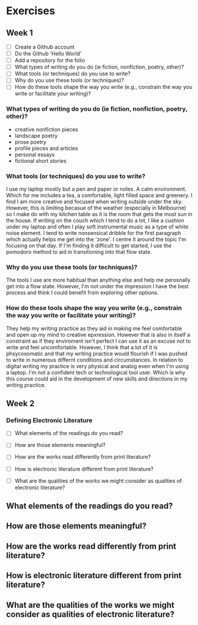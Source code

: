# Exercises 

## Week 1 

- [ ] Create a Github account 
- [ ] Do the Github 'Hello World' 
- [ ] Add a repository for the folio
- [ ] What types of writing do you do (ie fiction, nonfiction, poetry, other)? 
- [ ] What tools (or techniques) do you use to write? 
- [ ] Why do you use these tools (or techniques)?
- [ ] How do these tools shape the way you write (e.g., constrain the way you write or facilitate your writing)? 

### What types of writing do you do (ie fiction, nonfiction, poetry, other)?

- creative nonfiction pieces 
- landscape poetry 
- prose poetry 
- profile pieces and articles
- personal essays 
- fictional short stories 

### What tools (or techniques) do you use to write? 
I use my laptop mostly but a pen and paper or notes. A calm environment. Which for me includes a tea, a comfortable, light filled space and greenery. I find I am more creative and focused when writing outside under the sky. However, this is limiting becasue of the weather (especially in Melbourne) so I make do with my kitchen table as it is the room that gets the most sun in the house. If writing on the couch which I tend to do a lot, I like a cushion under my laptop and often I play soft instrumental music as a type of white noise element. I tend to write nonsensical dribble for the first paragraph which actually helps me get into the 'zone'. I centre it around the topic I'm focusing on that day. If I'm finding it difficult to get started, I use the pomodoro method to aid in transitioning into that flow state.

### Why do you use these tools (or techniques)?
The tools I use are more habitual than anything else and help me perosnally get into a flow state. However, I'm not under the impression I have the best process and think I could benefit from exploring other options. 

### How do these tools shape the way you write (e.g., constrain the way you write or facilitate your writing)? 
They help my writing practice as they aid in making me feel comfortable and open up my mind to creative epxression. However that is also in itself a constraint as if they enviroment isn't perfect I can use it as an excuse not to write and feel uncomfortable. However, I think that a lot of it is phsycosomatic and that my writing practice would flourish if I was pushed to write in numerous differnt conditions and circumstances. In relation to digital writing my practice is very physical and analog even when I'm using a laptop. I'm not a confident tech or technological tool user. Which is why this course could aid in the development of new skills and directions in my writing practice. 



## Week 2 

### Defining Electronic Literature 

- [ ] What elements of the readings do you read? 
- [ ] How are those elements meaningful? 
- [ ] How are the works read differently from print literature?
- [ ] How is electronic literature different from print literature?
- [ ] What are the qualities of the works we might consider as qualities of electronic literature?


## What elements of the readings do you read? 

## How are those elements meaningful? 

## How are the works read differently from print literature?

## How is electronic literature different from print literature?

## What are the qualities of the works we might consider as qualities of electronic literature?
